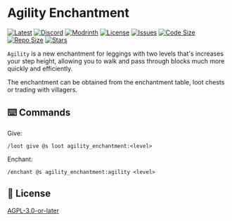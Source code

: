 # Agility Enchantment

[![Latest](https://img.shields.io/github/v/release/lullaby6/agility-enchantment-data-pack?color=blueviolet&logo=github)](https://github.com/lullaby6/agility-enchantment-data-pack/releases)
[![Discord](https://img.shields.io/discord/1327308441324097681?label=discord&color=blue&logo=discord)](https://discord.gg/5UdcDa5xNC)
[![Modrinth](https://img.shields.io/modrinth/dt/agility-enchantment-data-pack?label=modrinth&logo=modrinth)](https://modrinth.com/datapack/agility-enchantment)
[![License](https://img.shields.io/github/license/lullaby6/agility-enchantment-data-pack)](https://github.com/lullaby6/agility-enchantment-data-pack/blob/main/LICENSE)
[![Issues](https://img.shields.io/github/issues/lullaby6/agility-enchantment-data-pack?color=orange&logo=github)](https://github.com/lullaby6/agility-enchantment-data-pack/issues)
[![Code Size](https://img.shields.io/github/languages/code-size/lullaby6/agility-enchantment-data-pack?color=purple&logoColor=white)](https://github.com/lullaby6/agility-enchantment-data-pack)
[![Repo Size](https://img.shields.io/github/repo-size/lullaby6/agility-enchantment-data-pack?logo=dropbox&color=red)](https://github.com/lullaby6/agility-enchantment-data-pack)
[![Stars](https://img.shields.io/github/stars/lullaby6/agility-enchantment-data-pack?logo=github&color=yellow)](https://github.com/lullaby6/agility-enchantment-data-pack/stargazers)

`Agility` is a new enchantment for leggings with two levels that's increases your step height, allowing you to walk and pass through blocks much more quickly and efficiently.

The enchantment can be obtained from the enchantment table, loot chests or trading with villagers.

## ⌨️ Commands

Give:

```mcfunction
/loot give @s loot agility_enchantment:<level>
```

Enchant:

```mcfunction
/enchant @s agility_enchantment:agility <level>
```

## 🪪 License

[AGPL-3.0-or-later](https://github.com/lullaby6/agility-enchantment-data-pack/blob/main/LICENSE)